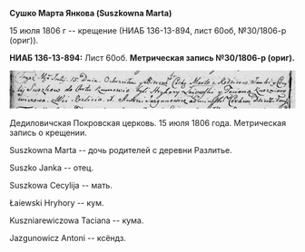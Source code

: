**Сушко Марта Янкова (Suszkowna Marta)**

15 июля 1806 г -- крещение (НИАБ 136-13-894, лист 60об, №30/1806-р
(ориг)).

**НИАБ 136-13-894:** Лист 60об. **Метрическая запись №30/1806-р
(ориг).**

![](./media/2e6684ce08ea717e17a11f693bd16f65a2dc4c62.png)

Дедиловичская Покровская церковь. 15 июля 1806 года. Метрическая запись
о крещении.

Suszkowna Marta -- дочь родителей с деревни Разлитье.

Suszko Janka -- отец.

Suszkowa Cecylija -- мать.

Łaiewski Hryhory -- кум.

Kuszniarewiczowa Taciana -- кума.

Jazgunowicz Antoni -- ксёндз.

